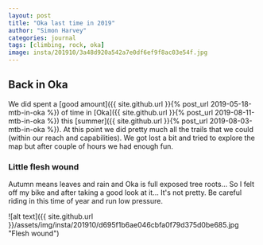 ```yaml
---
layout: post
title: "Oka last time in 2019"
author: "Simon Harvey"
categories: journal
tags: [climbing, rock, oka]
image: insta/201910/3a48d920a542a7e0df6ef9f8ac03e54f.jpg
---
```


## Back in Oka

We did spent a [good amount]({{ site.github.url }}{% post_url 2019-05-18-mtb-in-oka %}) of time in [Oka]({{ site.github.url }}{% post_url 2019-08-11-mtb-in-oka %}) this [summer]({{ site.github.url }}{% post_url 2019-08-03-mtb-in-oka %}).  At this point we did pretty much all the trails that we could (within our reach and capabilities).  We got lost a bit and tried to explore the map but after couple of hours we had enough fun.

### Little flesh wound

Autumn means leaves and rain and Oka is full exposed tree roots... So I felt off my bike and after taking a good look at it... It's not pretty.  Be careful riding in this time of year and run low pressure.

![alt text]({{ site.github.url }}/assets/img/insta/201910/d695f1b6ae046cbfa0f79d375d0be685.jpg "Flesh wound")
